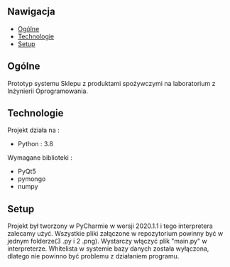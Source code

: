 ## Nawigacja
* [Ogólne](#Ogólne)
* [Technologie](#Technologie)
* [Setup](#setup)

## Ogólne
Prototyp systemu Sklepu z produktami spożywczymi na laboratorium z Inżynierii Oprogramowania.
	
## Technologie
Projekt działa na : 
* Python : 3.8

Wymagane biblioteki : 
* PyQt5
* pymongo
* numpy
	
## Setup
Projekt był tworzony w PyCharmie w wersji 2020.1.1 i tego interpretera zalecamy użyć.
Wszystkie pliki załączone w repozytorium powinny być w jednym folderze(3 .py i 2 .png).
Wystarczy włączyć plik "main.py" w interpreterze.
Whitelista w systemie bazy danych została wyłączona, dlatego nie powinno być problemu z działaniem programu.

